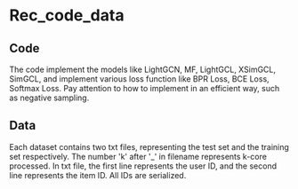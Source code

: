 # Rec_code_data

## Code
The code implement the models like LightGCN, MF, LightGCL, XSimGCL, SimGCL, and implement various loss function like BPR Loss, BCE Loss, Softmax Loss. Pay attention to how to implement in an efficient way, such as negative sampling.

## Data
Each dataset contains two txt files, representing the test set and the training set respectively. The number 'k' after '_' in filename represents k-core processed. In txt file, the first line represents the user ID, and the second line represents the item ID. All IDs are serialized. 

